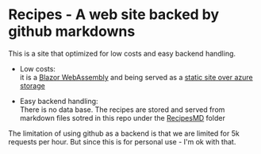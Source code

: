 # Recipes - A web site backed by github markdowns

This is a site that optimized for low costs and easy backend handling.  
- Low costs:   
   it is a [Blazor WebAssembly](https://devblogs.microsoft.com/aspnet/blazor-webassembly-3-2-0-now-available/) and being served as a [static site over azure storage](https://docs.microsoft.com/en-us/azure/storage/blobs/storage-blob-static-website)

- Easy backend handling:  
   There is no data base. The recipes are stored and served from markdown files sotred in this repo under the [RecipesMD](RecipesMD) folder
   
 The limitation of using github as a backend is that we are limited for 5k requests per hour. But since this is for personal use - I'm ok with that.
